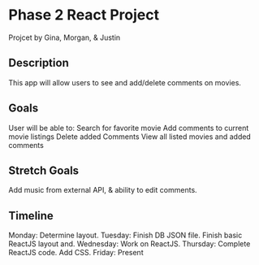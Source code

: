 # Phase 2 React Project

Projcet by Gina, Morgan, & Justin

## Description

This app will allow users to see and add/delete comments on movies.

## Goals

User will be able to:
Search for favorite movie
Add comments to current movie listings
Delete added Comments
View all listed movies and added comments

## Stretch Goals

Add music from external API, & ability to edit comments.

## Timeline

Monday: Determine layout.
Tuesday: Finish DB JSON file. Finish basic ReactJS layout and.
Wednesday: Work on ReactJS.
Thursday: Complete ReactJS code. Add CSS.
Friday: Present
